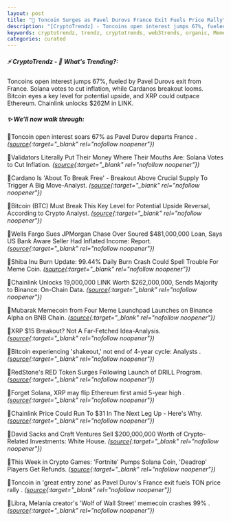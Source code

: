 ```yaml
---
layout: post
title: "🌇 Toncoin Surges as Pavel Durovs France Exit Fuels Price Rally"
description: "[CryptoTrendz] - Toncoins open interest jumps 67%, fueled by Pavel Durovs exit from France. Solana votes to cut inflation, while Cardanos breakout looms. Bitcoin eyes a key level for potential upside, and XRP could outpace Ethereum. Chainlink unlocks $262M in LINK."
keywords: cryptotrendz, trendz, cryptotrends, web3trends, organic, Memecoin, Crypto, Ethereum, JPMorgan, Token, Binance, Analyst, France, XRP
categories: curated
---
```


##### ⚡ CryptoTrendz - 📌 *What's Trending?:*

Toncoins open interest jumps 67%, fueled by Pavel Durovs exit from France. Solana votes to cut inflation, while Cardanos breakout looms. Bitcoin eyes a key level for potential upside, and XRP could outpace Ethereum. Chainlink unlocks $262M in LINK.

##### ✨ *We’ll now walk through:*


🔹Toncoin open interest soars 67% as Pavel Durov departs France . *([source](https://s.avyag.com/q51q){:target="_blank" rel="nofollow noopener"})*

🔹Validators Literally Put Their Money Where Their Mouths Are: Solana Votes to Cut Inflation. *([source](https://s.avyag.com/d2lf){:target="_blank" rel="nofollow noopener"})*

🔹Cardano Is 'About To Break Free' - Breakout Above Crucial Supply To Trigger A Big Move-Analyst. *([source](https://s.avyag.com/xz4v){:target="_blank" rel="nofollow noopener"})*

🔹Bitcoin (BTC) Must Break This Key Level for Potential Upside Reversal, According to Crypto Analyst. *([source](https://s.avyag.com/mqdl){:target="_blank" rel="nofollow noopener"})*

🔹Wells Fargo Sues JPMorgan Chase Over Soured $481,000,000 Loan, Says US Bank Aware Seller Had Inflated Income: Report. *([source](https://s.avyag.com/dbu4){:target="_blank" rel="nofollow noopener"})*

🔹Shiba Inu Burn Update: 99.44% Daily Burn Crash Could Spell Trouble For Meme Coin. *([source](https://s.avyag.com/3ajj){:target="_blank" rel="nofollow noopener"})*

🔹Chainlink Unlocks 19,000,000 LINK Worth $262,000,000, Sends Majority to Binance: On-Chain Data. *([source](https://s.avyag.com/0lw9){:target="_blank" rel="nofollow noopener"})*

🔹Mubarak Memecoin from Four Meme Launchpad Launches on Binance Alpha on BNB Chain. *([source](https://s.avyag.com/i7l9){:target="_blank" rel="nofollow noopener"})*

🔹XRP $15 Breakout? Not A Far-Fetched Idea-Analysis. *([source](https://s.avyag.com/bzy6){:target="_blank" rel="nofollow noopener"})*

🔹Bitcoin experiencing 'shakeout,' not end of 4-year cycle: Analysts . *([source](https://s.avyag.com/48z8){:target="_blank" rel="nofollow noopener"})*

🔹RedStone's RED Token Surges Following Launch of DRILL Program. *([source](https://s.avyag.com/lpla){:target="_blank" rel="nofollow noopener"})*

🔹Forget Solana, XRP may flip Ethereum first amid 5-year high . *([source](https://s.avyag.com/8myl){:target="_blank" rel="nofollow noopener"})*

🔹Chainlink Price Could Run To $31 In The Next Leg Up - Here's Why. *([source](https://s.avyag.com/7wum){:target="_blank" rel="nofollow noopener"})*

🔹David Sacks and Craft Ventures Sell $200,000,000 Worth of Crypto-Related Investments: White House. *([source](https://s.avyag.com/g4wh){:target="_blank" rel="nofollow noopener"})*

🔹This Week in Crypto Games: 'Fortnite' Pumps Solana Coin, 'Deadrop' Players Get Refunds. *([source](https://s.avyag.com/xffj){:target="_blank" rel="nofollow noopener"})*

🔹Toncoin in 'great entry zone' as Pavel Durov's France exit fuels TON price rally . *([source](https://s.avyag.com/7k0s){:target="_blank" rel="nofollow noopener"})*

🔹Libra, Melania creator's 'Wolf of Wall Street' memecoin crashes 99% . *([source](https://s.avyag.com/tx01){:target="_blank" rel="nofollow noopener"})*
